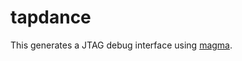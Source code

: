 # tapdance

This generates a JTAG debug interface using [magma](https://github.com/phanrahan/magma).

